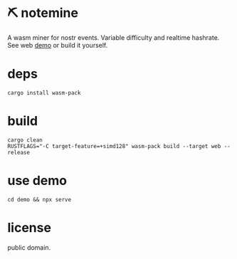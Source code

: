 # ⛏️ notemine
A wasm miner for nostr events. Variable difficulty and realtime hashrate. See web [demo](https://sandwichfarm.github.io/notemine-wasm) or build it yourself.

# deps 
```
cargo install wasm-pack
```

# build
```
cargo clean
RUSTFLAGS="-C target-feature=+simd128" wasm-pack build --target web --release
```

# use demo
```
cd demo && npx serve 
```

# license
public domain.